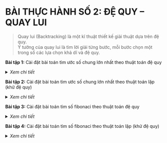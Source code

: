 # BÀI THỰC HÀNH SỐ 2: ĐỆ QUY – QUAY LUI

> Quay lui (Backtracking) là một kĩ thuật thiết kế giải thuật dựa trên đệ quy. <br>
> Ý tưởng của quay lui là tìm lời giải từng bước, mỗi bước chọn một trong số các lựa chọn khả dĩ và đệ quy.

**Bài tập 1:**  Cài đặt bài toán tìm ước số chung lớn nhất theo thuật toán đệ quy
  
<details>
  <summary><i>Xem chi tiết</i></summary>
  <br>

  **Phân tích:**
 
	- Sử dụng giải thuật Euclid

  **Code:**

  ```c++
  #include<iostream>
	using namespace std;
	
	int UCLN(int a, int b) {	
		if(b == 0)
			return a;

		return UCLN(b, a%b); 
	}

	int main() {
		int a, b;
		cout << "a = "; cin >> a;
		cout << "b = "; cin >> b;

		cout << "UCLN(a, b) = " << UCLN(a, b) << endl;
	}
  ```

  **Kết quả chạy:**
  
  ![image](https://user-images.githubusercontent.com/65481655/200981809-4183c395-50c2-45b4-9aac-be507ddf94cb.png)

</details>  
  
**Bài tập 2:** Cài đặt bài toán tìm ước số chung lớn nhất theo thuật toán lặp (khử đệ quy)

  
<details>
  <summary><i>Xem chi tiết</i></summary>
 <br>

  **Code:**

  ```c++
  #include<iostream>
  using namespace std;

  int UCLN(int a, int b) {	
    int tmp;

    while(b != 0) {
      tmp = a % b;
      a = b;
      b = tmp;
    }	

    return a;
  }

  int main() {
    int a, b;
    cout << "a = "; cin >> a;
    cout << "b = "; cin >> b;

    cout << "UCLN(a, b) = " << UCLN(a, b) << endl;

    return 0;
  }
  ```

  **Kết quả chạy:**
  
  ![image](https://user-images.githubusercontent.com/65481655/200982023-fbf4dfa8-30db-425b-b6df-7bab792a2edf.png)

</details>  
	
**Bài tập 3:** Cài đặt bài toán tìm số fibonaci theo thuật toán đệ quy
  
<details>
  <summary><i>Xem chi tiết</i></summary>
  <br>

  **Phân tích:**
  
  - Dãy fibonacci: 1 1 2 3 5 8 13 ...

  **Code:**

  ```c++
  #include<iostream>
  using namespace std;

  long fibonacci(int n) {
    if(n == 1 || n == 2)
      return 1;

    return fibonacci(n-1) + fibonacci(n-2);
  }

  int main() {
    int n;
    cout << "n = "; cin >> n;

    cout << "So fibonacci thu n: " << fibonacci(n) << endl;

    return 0;
  }
  ```

  **Kết quả chạy:**
  
  ![image](https://user-images.githubusercontent.com/65481655/200982321-9d846c30-0457-4e47-9146-b7edf58ffafd.png)

</details>  
  
**Bài tập 4:** Cài đặt bài toán tìm số fibonaci theo thuật toán lặp (khử đệ quy)
  
<details>
  <summary><i>Xem chi tiết</i></summary>
  <br>

  **Phân tích:**
 
  - Dãy fibonacci: 1 1 2 3 5 8 13 ...

  **Code:**

  ```c++
  #include<iostream>
  using namespace std;

  long fibonacci(int n) {
    if(n == 1 || n == 2)
      return 1;

    int f1 = 1, f2 = 1;
    int f;	

    int i = 3;

    while(i <= n) {
      f = f1 + f2;
      f1 = f2;
      f2 = f;
      i++;
    }

    return f;
  }

  int main() {
    int n;
    cout << "n = "; cin >> n;

    cout << "So fibonacci thu n: " << fibonacci(n) << endl;

    return 0;
  }
  ```

  **Kết quả chạy:**
  
  ![image](https://user-images.githubusercontent.com/65481655/200982575-ddff7ecb-d7db-4eb8-8d34-a7cc08228704.png)

</details>  
